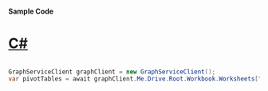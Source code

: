 #### Sample Code
# [C#](#tab/Csharp)

```C#

GraphServiceClient graphClient = new GraphServiceClient();
var pivotTables = await graphClient.Me.Drive.Root.Workbook.Worksheets["{id}"].PivotTables["{id}"].Request().GetAsync();

```